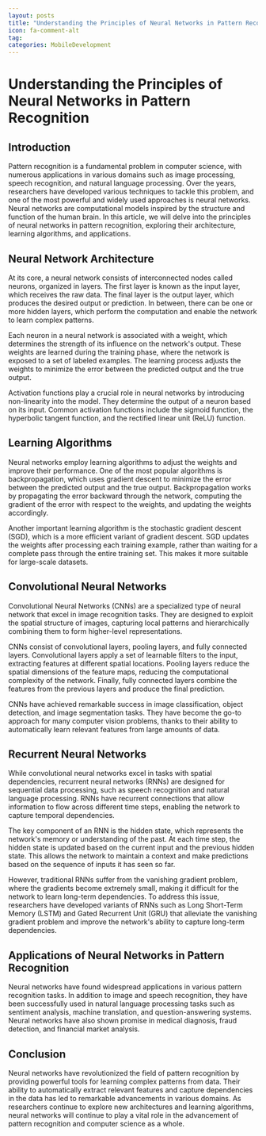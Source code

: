 ```yaml
---
layout: posts
title: "Understanding the Principles of Neural Networks in Pattern Recognition"
icon: fa-comment-alt
tag:      
categories: MobileDevelopment
---
```



# Understanding the Principles of Neural Networks in Pattern Recognition

## Introduction

Pattern recognition is a fundamental problem in computer science, with numerous applications in various domains such as image processing, speech recognition, and natural language processing. Over the years, researchers have developed various techniques to tackle this problem, and one of the most powerful and widely used approaches is neural networks. Neural networks are computational models inspired by the structure and function of the human brain. In this article, we will delve into the principles of neural networks in pattern recognition, exploring their architecture, learning algorithms, and applications.

## Neural Network Architecture

At its core, a neural network consists of interconnected nodes called neurons, organized in layers. The first layer is known as the input layer, which receives the raw data. The final layer is the output layer, which produces the desired output or prediction. In between, there can be one or more hidden layers, which perform the computation and enable the network to learn complex patterns.

Each neuron in a neural network is associated with a weight, which determines the strength of its influence on the network's output. These weights are learned during the training phase, where the network is exposed to a set of labeled examples. The learning process adjusts the weights to minimize the error between the predicted output and the true output.

Activation functions play a crucial role in neural networks by introducing non-linearity into the model. They determine the output of a neuron based on its input. Common activation functions include the sigmoid function, the hyperbolic tangent function, and the rectified linear unit (ReLU) function.

## Learning Algorithms

Neural networks employ learning algorithms to adjust the weights and improve their performance. One of the most popular algorithms is backpropagation, which uses gradient descent to minimize the error between the predicted output and the true output. Backpropagation works by propagating the error backward through the network, computing the gradient of the error with respect to the weights, and updating the weights accordingly.

Another important learning algorithm is the stochastic gradient descent (SGD), which is a more efficient variant of gradient descent. SGD updates the weights after processing each training example, rather than waiting for a complete pass through the entire training set. This makes it more suitable for large-scale datasets.

## Convolutional Neural Networks

Convolutional Neural Networks (CNNs) are a specialized type of neural network that excel in image recognition tasks. They are designed to exploit the spatial structure of images, capturing local patterns and hierarchically combining them to form higher-level representations.

CNNs consist of convolutional layers, pooling layers, and fully connected layers. Convolutional layers apply a set of learnable filters to the input, extracting features at different spatial locations. Pooling layers reduce the spatial dimensions of the feature maps, reducing the computational complexity of the network. Finally, fully connected layers combine the features from the previous layers and produce the final prediction.

CNNs have achieved remarkable success in image classification, object detection, and image segmentation tasks. They have become the go-to approach for many computer vision problems, thanks to their ability to automatically learn relevant features from large amounts of data.

## Recurrent Neural Networks

While convolutional neural networks excel in tasks with spatial dependencies, recurrent neural networks (RNNs) are designed for sequential data processing, such as speech recognition and natural language processing. RNNs have recurrent connections that allow information to flow across different time steps, enabling the network to capture temporal dependencies.

The key component of an RNN is the hidden state, which represents the network's memory or understanding of the past. At each time step, the hidden state is updated based on the current input and the previous hidden state. This allows the network to maintain a context and make predictions based on the sequence of inputs it has seen so far.

However, traditional RNNs suffer from the vanishing gradient problem, where the gradients become extremely small, making it difficult for the network to learn long-term dependencies. To address this issue, researchers have developed variants of RNNs such as Long Short-Term Memory (LSTM) and Gated Recurrent Unit (GRU) that alleviate the vanishing gradient problem and improve the network's ability to capture long-term dependencies.

## Applications of Neural Networks in Pattern Recognition

Neural networks have found widespread applications in various pattern recognition tasks. In addition to image and speech recognition, they have been successfully used in natural language processing tasks such as sentiment analysis, machine translation, and question-answering systems. Neural networks have also shown promise in medical diagnosis, fraud detection, and financial market analysis.

## Conclusion

Neural networks have revolutionized the field of pattern recognition by providing powerful tools for learning complex patterns from data. Their ability to automatically extract relevant features and capture dependencies in the data has led to remarkable advancements in various domains. As researchers continue to explore new architectures and learning algorithms, neural networks will continue to play a vital role in the advancement of pattern recognition and computer science as a whole.